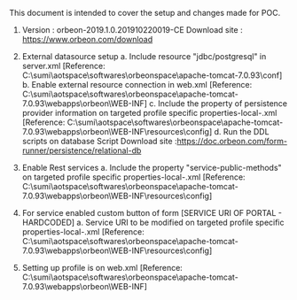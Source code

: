 This document is intended to cover the setup and changes made for POC.

1. Version : orbeon-2019.1.0.201910220019-CE
	Download site : https://www.orbeon.com/download

2. External datasource setup
	a. Include resource "jdbc/postgresql" in server.xml 
	[Reference: C:\sumi\aotspace\softwares\orbeonspace\apache-tomcat-7.0.93\conf]
	b. Enable external resource connection in web.xml 
	[Reference: C:\sumi\aotspace\softwares\orbeonspace\apache-tomcat-7.0.93\webapps\orbeon\WEB-INF]
	c. Include the property of persistence provider information on targeted profile specific properties-local-<profile>.xml
	[Reference: C:\sumi\aotspace\softwares\orbeonspace\apache-tomcat-7.0.93\webapps\orbeon\WEB-INF\resources\config]
	d. Run the DDL scripts on database
	Script Download site :https://doc.orbeon.com/form-runner/persistence/relational-db
	
3. Enable Rest services
	a. Include the property "service-public-methods" on targeted profile specific properties-local-<profile>.xml 
	[Reference: C:\sumi\aotspace\softwares\orbeonspace\apache-tomcat-7.0.93\webapps\orbeon\WEB-INF\resources\config]
	
4. For service enabled custom button of form [SERVICE URI OF PORTAL - HARDCODED]
	a. Service URI to be modified on targeted profile specific properties-local-<profile>.xml 
	[Reference: C:\sumi\aotspace\softwares\orbeonspace\apache-tomcat-7.0.93\webapps\orbeon\WEB-INF\resources\config]
	
5. Setting up profile is on web.xml
	[Reference: C:\sumi\aotspace\softwares\orbeonspace\apache-tomcat-7.0.93\webapps\orbeon\WEB-INF]
